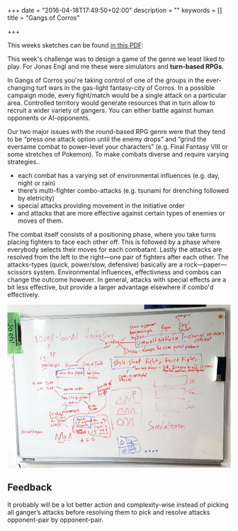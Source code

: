 +++
date = "2016-04-18T17:49:50+02:00"
description = ""
keywords = []
title = "Gangs of Corros"

+++

This weeks sketches can be found <a href="/media/gangs_of_corros/sketches.pdf">in this PDF</a>:

<object data="/media/gangs_of_corros/sketches.pdf" type="application/pdf" width="400px" height="540px">
</object>

<!--more-->

This week's challenge was to design a game of the genre we least liked to play. For Jonas Engl and me these were simulators and **turn-based RPGs**. 

In Gangs of Corros you're taking control of one of the groups in the ever-changing turf wars in the gas-light fantasy-city of Corros. In a possible campaign mode, every fight/match would be a single attack on a particular area. Controlled territory would generate resources that in turn allow to recruit a wider variety of gangers. You can either battle against human opponents or AI-opponents.

Our two major issues with the round-based RPG genre were that they tend to be “press one attack option until the enemy drops” and “grind the eversame combat to power-level your characters”  (e.g. Final Fantasy VIII or some stretches of Pokemon). To make combats diverse and require varying strategies‥

* each combat has a varying set of environmental influences (e.g. day, night or rain)
* there’s multi-fighter combo-attacks (e.g. tsunami for drenching followed by eletricity)
* special attacks providing movement in the initiative order 
* and attacks that are more effective against certain types of enemies or moves of them.

The combat itself consists of a positioning phase, where you take turns placing fighters to face each other off. This is followed by a phase where everybody selects their moves for each combatant. Lastly the attacks are resolved from the left to the right―one pair of fighters after each other. The attacks-types (quick, power/slow, defensive) basically are a rock—paper—scissors system. Environmental influences, effectivness and combos can change the outcome however. In
general, attacks with special effects are a bit less effective, but provide a larger advantage elsewhere if combo'd effectively.

<img src="/media/gangs_of_corros/hacknslay_whiteboard.jpg" class="figure">

## Feedback

It probably will be a lot better action and complexity-wise instead of picking all ganger’s attacks before resolving them to pick and resolve attacks opponent-pair by opponent-pair.


